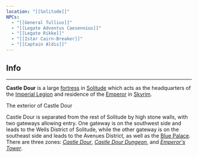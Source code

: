 ```yaml
---
location: "[[Solitude]]"
NPCs:
  - "[[General Tullius]]"
  - "[[Legate Adventus Caesennius]]"
  - "[[Legate Rikke]]"
  - "[[Istar Cairn-Breaker]]"
  - "[[Captain Aldis]]"
---
```

## Info
---
**Castle Dour** is a large [fortress](https://en.uesp.net/wiki/Skyrim:Castles "Skyrim:Castles") in [Solitude](https://en.uesp.net/wiki/Skyrim:Solitude "Skyrim:Solitude") which acts as the headquarters of the [Imperial Legion](https://en.uesp.net/wiki/Skyrim:Imperial_Legion "Skyrim:Imperial Legion") and residence of the [Emperor](https://en.uesp.net/wiki/Skyrim:Emperor_Titus_Mede_II_\(real\) "Skyrim:Emperor Titus Mede II (real)") in [Skyrim](https://en.uesp.net/wiki/Lore:Skyrim "Lore:Skyrim").

The exterior of Castle Dour

Castle Dour is separated from the rest of Solitude by high stone walls, with two gateways allowing entry. One gateway is on the southwest side and leads to the Wells District of Solitude, while the other gateway is on the southeast side and leads to the Avenues District, as well as the [Blue Palace](https://en.uesp.net/wiki/Skyrim:Blue_Palace "Skyrim:Blue Palace"). There are three zones: _[Castle Dour](https://en.uesp.net/wiki/Skyrim:Castle_Dour#Castle_Dour)_, _[Castle Dour Dungeon](https://en.uesp.net/wiki/Skyrim:Castle_Dour#Castle_Dour_Dungeon)_, and _[Emperor's Tower](https://en.uesp.net/wiki/Skyrim:Castle_Dour#Castle_Dour.2C_Emperor.27s_Tower)_.